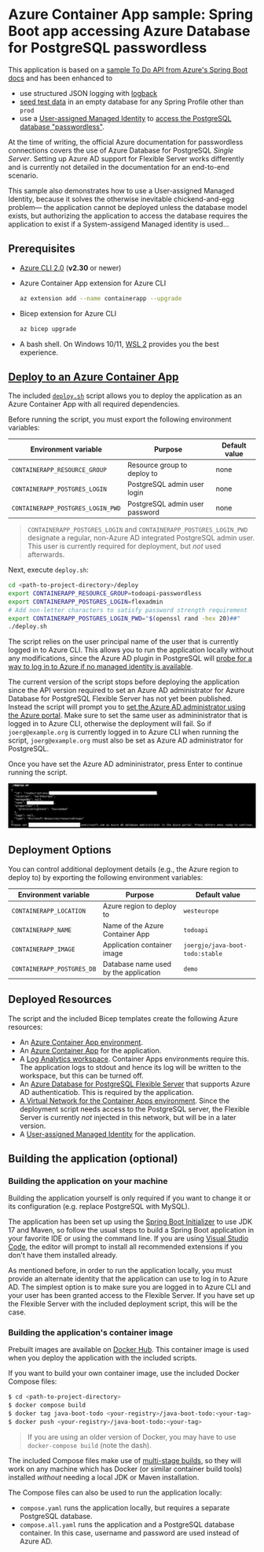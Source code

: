 # Azure Container App sample: Spring Boot app accessing Azure Database for PostgreSQL passwordless

This application is based on a [sample To Do API from Azure's Spring Boot docs](https://docs.microsoft.com/en-us/azure/developer/java/spring-framework/configure-spring-data-jpa-with-azure-postgresql) and has been enhanced to
- use structured JSON logging with [logback](https://logback.qos.ch)
- [seed test data](https://github.com/joergjo/azure-containerapps-demos/blob/175fee5363e8b1199bcf28bb0e87f15c7d3f12cc/java-boot-todo-dd/src/main/java/com/example/containerapp/TodoApplication.java#L25) in an empty database for any Spring Profile other than `prod`
- use a [User-assigned Managed Identity](https://learn.microsoft.com/en-us/azure/active-directory/managed-identities-azure-resources/overview) to [access the PostgreSQL database "passwordless"](https://learn.microsoft.com/en-us/azure/developer/java/spring-framework/migrate-postgresql-to-passwordless-connection).

At the time of writing, the official Azure documentation for passwordless connections  covers the use of Azure Database for PostgreSQL *Single Server*. Setting up Azure AD support for Flexible Server works differently and is currently not detailed in the documentation for an end-to-end scenario. 

This sample also demonstrates how to use a User-assigned Managed Identity, 
because it solves the otherwise inevitable chickend-and-egg problem&mdash;
the application cannot be deployed unless the database model exists, 
but authorizing the application to access the database requires the application
to exist if a System-assigend Managed identity is used...

## Prerequisites

- [Azure CLI 2.0](https://docs.microsoft.com/en-us/cli/azure/install-azure-cli) (**v2.30** or newer)
- Azure Container App extension for Azure CLI

  ```bash
  az extension add --name containerapp --upgrade  
  ```
- Bicep extension for Azure CLI
  ```bash
  az bicep upgrade
  ``` 
- A bash shell. On Windows 10/11, [WSL 2](https://docs.microsoft.com/en-us/windows/wsl/install) provides you the best experience.


## [Deploy to an Azure Container App](#deploy-to-azure)

The included [`deploy.sh`](deploy/deploy.sh) script allows you to deploy the application as an Azure Container App with all required dependencies.

Before running the script, you must export the following environment variables:

| Environment variable              | Purpose                               | Default value                   |
| --------------------------------- | ------------------------------------- | ------------------------------- |
| `CONTAINERAPP_RESOURCE_GROUP`     | Resource group to deploy to           | none                 |
| `CONTAINERAPP_POSTGRES_LOGIN`     | PostgreSQL admin user login           | none                 |
| `CONTAINERAPP_POSTGRES_LOGIN_PWD` | PostgreSQL admin user password        | none                 |

> `CONTAINERAPP_POSTGRES_LOGIN` and `CONTAINERAPP_POSTGRES_LOGIN_PWD` designate a regular,
> non-Azure AD integrated PostgreSQL admin user. This user is currently required for deployment, but
> _not_ used afterwards. 

Next, execute `deploy.sh`:

```bash
cd <path-to-project-directory>/deploy
export CONTAINERAPP_RESOURCE_GROUP=todoapi-passwordless
export CONTAINERAPP_POSTGRES_LOGIN=flexadmin
# Add non-letter characters to satisfy password strength requirement 
export CONTAINERAPP_POSTGRES_LOGIN_PWD="$(openssl rand -hex 20)##"
./deploy.sh
```

The script relies on the user principal name of the user that is currently 
logged in to Azure CLI. This allows you to run the application locally without any modifications, since the Azure AD plugin in PostgreSQL will
[probe for a way to log in to Azure if no managed identity is available](https://learn.microsoft.com/en-us/java/api/overview/azure/identity-readme?view=azure-java-stable#authenticate-a-user-assigned-managed-identity-with-defaultazurecredential).    

The current version of the script stops before deploying the application since the API version required to set an Azure AD administrator for Azure Database for PostgreSQL Flexible Server has not yet been published. 
Instead the script will prompt you to [set the Azure AD administrator using the Azure portal](https://learn.microsoft.com/en-us/azure/postgresql/flexible-server/how-to-configure-sign-in-azure-ad-authentication). Make sure to set the same user as admininistrator that is logged in to Azure CLI, otherwise the deployment will fail. 
So if `joerg@example.org` is currently logged in to Azure CLI when running 
the script, `joerg@example.org` must also be set as Azure AD administrator for PostgreSQL. 

Once you have set the Azure AD admininistrator, press Enter to continue running the script.  

![Prompt to set Azure AD administrator](media/propmt.png)


## Deployment Options

You can control additional deployment details (e.g., the Azure region to deploy to) by exporting the following environment variables:

| Environment variable              | Purpose                               | Default value                   |
| --------------------------------- | ------------------------------------- | ------------------------------- |
| `CONTAINERAPP_LOCATION`           | Azure region to deploy to             | `westeurope`                    |
| `CONTAINERAPP_NAME`               | Name of the Azure Container App       | `todoapi`                       |
| `CONTAINERAPP_IMAGE`              | Application container image           | `joergjo/java-boot-todo:stable` |
| `CONTAINERAPP_POSTGRES_DB`        | Database name used by the application |  `demo`                         |


## Deployed Resources

The script and the included Bicep templates create the following Azure resources:
- An [Azure Container App environment](https://docs.microsoft.com/en-us/azure/container-apps/environment).
- An [Azure Container App](https://learn.microsoft.com/en-us/azure/container-apps/overview) for the application.
- A [Log Analytics workspace](https://docs.microsoft.com/en-us/azure/container-apps/monitor?tabs=bash). Container Apps environments require this. The application logs to stdout and hence its log will be written to the workspace, but this can be turned off.
- An [Azure Database for PostgreSQL Flexible Server](https://docs.microsoft.com/en-us/azure/postgresql/flexible-server/overview) that supports Azure AD authenticatiob. This is required by the application.
- [A Virtual Network for the Container Apps environment](https://docs.microsoft.com/en-us/azure/container-apps/vnet-custom?tabs=bash&pivots=azure-cli). Since the deployment script  needs access to the PostgreSQL server, the Flexible Server is currently
_not_ injected in this network, but will be in a later version. 
- A [User-assigned Managed Identity](https://learn.microsoft.com/en-us/azure/active-directory/managed-identities-azure-resources/overview) for the application.


## Building the application (optional)

### Building the application on your machine

Building the application yourself is only required if you want to change it or its configuration (e.g. replace PostgreSQL with MySQL).

The application has been set up using the [Spring Boot Initializer](https://start.spring.io) to use JDK 17 and Maven, so follow the usual steps to build a Spring Boot application in your favorite IDE or using the command line. If you are using [Visual Studio Code](https://code.visualstudio.com/), the editor will prompt to install all recommended extensions if you don't have them installed already.

As mentioned before, in order to run the application locally, you must provide an alternate identity that the application can use to log in to Azure AD. 
The simplest option is to make sure you are logged in to Azure CLI and your user has been granted access to the Flexible Server. If you have set up
the Flexible Server with the included deployment script, this will be the case. 

### Building the application's container image

Prebuilt images are available on [Docker Hub](https://hub.docker.com/repository/docker/joergjo/java-boot-todo). This container image is used when you deploy the application with the included scripts.

If you want to build your own container image, use the included Docker Compose files:

```bash
$ cd <path-to-project-directory>
$ docker compose build
$ docker tag java-boot-todo <your-registry>/java-boot-todo:<your-tag>
$ docker push <your-registry>/java-boot-todo:<your-tag>
```

> If you are using an older version of Docker, you may have to use `docker-compose build` (note the dash).

The included Compose files make use of [multi-stage builds](https://docs.docker.com/develop/develop-images/multistage-build/), so they will work on any machine which has Docker (or similar container build tools) installed _without_ needing a local JDK or Maven installation.

The Compose files can also be used to run the application locally:

- `compose.yaml` runs the application locally, but requires a separate PostgreSQL database.
- `compose.all.yaml` runs the application and a PostgreSQL database container. In this case, username and password are used instead of Azure AD.

